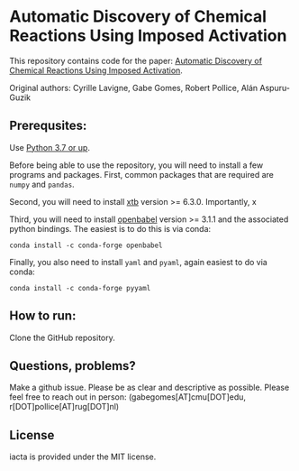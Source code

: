 # Automatic Discovery of Chemical Reactions Using Imposed Activation
This repository contains code for the paper: [Automatic Discovery of Chemical Reactions Using Imposed Activation](https://doi.org/10.26434/chemrxiv.13008500.v2). 

Original authors: Cyrille Lavigne, Gabe Gomes, Robert Pollice, Alán Aspuru-Guzik 


## Prerequsites: 

Use [Python 3.7 or up](https://www.python.org/download/releases/3.0/).

Before being able to use the repository, you will need to install a few programs and packages. First, common packages that are required are `numpy` and `pandas`.

Second, you will need to install [xtb](https://xtb-docs.readthedocs.io/en/latest/contents.html) version >= 6.3.0. Importantly, x

Third, you will need to install [openbabel](https://open-babel.readthedocs.io/en/latest/Installation/install.html) version >= 3.1.1 and the associated python bindings. The easiest is to do this is via conda:

```
conda install -c conda-forge openbabel
```

Finally, you also need to install `yaml` and `pyaml`, again easiest to do via conda:

```
conda install -c conda-forge pyyaml
```


## How to run: 

Clone the GitHub repository.


## Questions, problems?
Make a github issue. Please be as clear and descriptive as possible. Please feel free to reach
out in person: (gabegomes[AT]cmu[DOT]edu, r[DOT]pollice[AT]rug[DOT]nl)


## License

iacta is provided under the MIT license.
